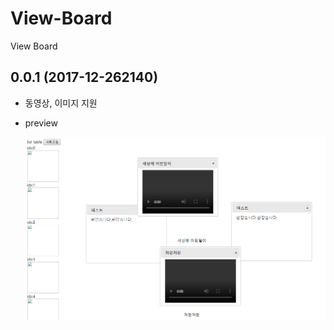 # View-Board
View Board


## 0.0.1 (2017-12-262140)
- 동영상, 이미지 지원

- preview

    ![0.0.1](./git-image/0.0.1.PNG)